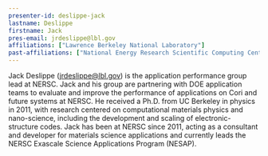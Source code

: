```yaml
---
presenter-id: deslippe-jack
lastname: Deslippe
firstname: Jack
pres-email: jrdeslippe@lbl.gov
affiliations: ["Lawrence Berkeley National Laboratory"]
past-affiliations: ["National Energy Research Scientific Computing Center"]
---
```

<!-- Bio provided for webinar 25 -->
Jack Deslippe (<jrdeslippe@lbl.gov>) is the application performance
group lead at NERSC. Jack and his group are partnering with DOE
application teams to evaluate and improve the performance of
applications on Cori and future systems at NERSC. He received a
Ph.D. from UC Berkeley in physics in 2011, with research centered on
computational materials physics and nano-science, including the
development and scaling of electronic-structure codes. Jack has been
at NERSC since 2011, acting as a consultant and developer for
materials science applications and currently leads the NERSC Exascale
Science Applications Program (NESAP).
<!-- No bio provided for webinar 7 -->

